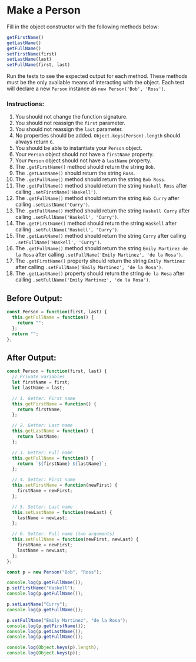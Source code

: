 # Make a Person

Fill in the object constructor with the following methods below:

```javascript
getFirstName()
getLastName()
getFullName()
setFirstName(first)
setLastName(last)
setFullName(first, last)
```

Run the tests to see the expected output for each method. These methods must be the only available means of interacting with the object. Each test will declare a new `Person` instance as `new Person('Bob', 'Ross')`.

### Instructions:
1. You should not change the function signature.
2. You should not reassign the `first` parameter.
3. You should not reassign the `last` parameter.
4. No properties should be added. `Object.keys(Person).length` should always return `6`.
5. You should be able to instantiate your `Person` object.
6. Your `Person` object should not have a `firstName` property.
7. Your `Person` object should not have a `lastName` property.
8. The `.getFirstName()` method should return the string `Bob`.
9. The `.getLastName()` should return the string `Ross`.
10. The `.getFullName()` method should return the string `Bob Ross`.
11. The `.getFullName()` method should return the string `Haskell Ross` after calling `.setFirstName('Haskell')`.
12. The `.getFullName()` method should return the string `Bob Curry` after calling `.setLastName('Curry')`.
13. The `.getFullName()` method should return the string `Haskell Curry` after calling `.setFullName('Haskell', 'Curry')`.
14. The `.getFirstName()` method should return the string `Haskell` after calling `.setFullName('Haskell', 'Curry')`.
15. The `.getLastName()` method should return the string `Curry` after calling `.setFullName('Haskell', 'Curry')`.
16. The `.getFullName()` method should return the string `Emily Martinez de la Rosa` after calling `.setFullName('Emily Martinez', 'de la Rosa')`.
17. The `.getFirstName()` property should return the string `Emily Martinez` after calling `.setFullName('Emily Martinez', 'de la Rosa')`.
18. The `.getLastName()` property should return the string `de la Rosa` after calling `.setFullName('Emily Martinez', 'de la Rosa')`.

## Before Output:
```javascript
const Person = function(first, last) {
  this.getFullName = function() {
    return "";
  };
  return "";
};
```

## After Output:
```javascript
const Person = function(first, last) {
  // Private variables
  let firstName = first;
  let lastName = last;

  // 1. Getter: First name
  this.getFirstName = function() {
    return firstName;
  };

  // 2. Getter: Last name
  this.getLastName = function() {
    return lastName;
  };

  // 3. Getter: Full name
  this.getFullName = function() {
    return `${firstName} ${lastName}`;
  };

  // 4. Setter: First name
  this.setFirstName = function(newFirst) {
    firstName = newFirst;
  };

  // 5. Setter: Last name
  this.setLastName = function(newLast) {
    lastName = newLast;
  };

  // 6. Setter: Full name (two arguments)
  this.setFullName = function(newFirst, newLast) {
    firstName = newFirst;
    lastName = newLast;
  };
};

const p = new Person("Bob", "Ross");

console.log(p.getFullName());
p.setFirstName("Haskell");
console.log(p.getFullName());         

p.setLastName("Curry");
console.log(p.getFullName());         

p.setFullName("Emily Martinez", "de la Rosa");
console.log(p.getFirstName());        
console.log(p.getLastName());         
console.log(p.getFullName());         

console.log(Object.keys(p).length);   
console.log(Object.keys(p));     
```